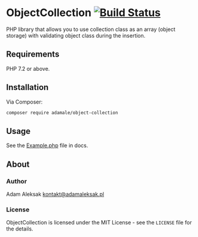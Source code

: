 # ObjectCollection [![Build Status](https://travis-ci.org/adamale/ObjectCollection.svg?branch=master)](https://travis-ci.org/adamale/ObjectCollection)
PHP library that allows you to use collection class as an array (object storage) with validating object class during the insertion.

## Requirements
PHP 7.2 or above.

## Installation
Via Composer:
``` bash
composer require adamale/object-collection
```

## Usage
See the [Example.php](https://github.com/adamale/ObjectCollection/blob/master/docs/Example.php) file in docs.

## About

### Author
Adam Aleksak <kontakt@adamaleksak.pl>

### License
ObjectCollection is licensed under the MIT License - see the `LICENSE` file for the details.
